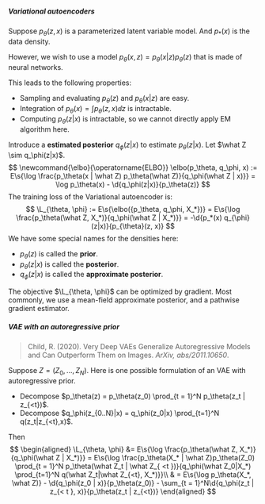 ##### Variational autoencoders

Suppose $p_\theta(z, x)$ is a parameterized latent variable model. And $p_*(x)$ is the data density.

However, we wish to use a model $p_\theta(x, z) = p_\theta(x|z)p_\theta(z)$ that is made of neural networks.

This leads to the following properties:

- Sampling and evaluating $p_\theta(z)$ and $p_\theta(x | z)$ are easy.
- Integration of $p_\theta(x) = \int p_\theta(z, x) \dd z$ is intractable.
- Computing $p_\theta(z|x)$ is intractable, so we cannot directly apply EM algorithm here.

Introduce a **estimated posterior** $q_\phi(z|x)$ to estimate $p_\theta(z | x)$. Let $\what Z \sim q_\phi(z|x)$.
$$
\newcommand{\elbo}{\operatorname{ELBO}}
\elbo(p_\theta, q_\phi, x) := E\s{\log \frac{p_\theta(x | \what Z) p_\theta(\what Z)}{q_\phi(\what Z | x)}} = \log p_\theta(x) - \d{q_\phi(z|x)}{p_\theta(z)}
$$
The training loss of the Variational autoencoder is:
$$
\L_{\theta, \phi} := E\s{\elbo({p_\theta, q_\phi, X_*})} = E\s{\log \frac{p_\theta(\what Z, X_*)}{q_\phi(\what Z | X_*)}} = -\d{p_*(x) q_{\phi}(z|x)}{p_{\theta}(z, x)}
$$
We have some special names for the densities here:

- $p_\theta(z)$ is called the **prior**.
- $p_\theta(z | x)$ is called the **posterior**.
- $q_\phi(z | x)$ is called the **approximate posterior**.

The objective $\L_{\theta, \phi}$ can be optimized by gradient. Most commonly, we use a mean-field approximate posterior, and a pathwise gradient estimator.

##### VAE with an autoregressive prior

> Child, R. (2020). Very Deep VAEs Generalize Autoregressive Models and Can Outperform Them on Images. *ArXiv, abs/2011.10650*.

Suppose $Z = (Z_0, \ldots, Z_N)$. Here is one possible formulation of an VAE with autoregressive prior.

- Decompose $p_\theta(z) = p_\theta(z_0) \prod_{t = 1}^N p_\theta(z_t | z_{<t})$.
- Decompose $q_\phi(z_{0..N}|x) = q_\phi(z_0|x) \prod_{t=1}^N q(z_t|z_{<t},x)$.

Then
$$
\begin{aligned}
\L_{\theta, \phi} &= E\s{\log \frac{p_\theta(\what Z, X_*)}{q_\phi(\what Z | X_*)}} = E\s{\log \frac{p_\theta(X_* | \what Z)p_\theta(Z_0) \prod_{t = 1}^N p_\theta(\what Z_t | \what Z_{ <t })}{q_\phi(\what Z_0|X_*) \prod_{t=1}^N q(\what Z_t|\what Z_{<t}, X_*)}}\\
& = E\s{\log p_\theta(X_*, \what Z)} - \d{q_\phi(z_0 | x)}{p_\theta(z_0)} - \sum_{t = 1}^N\d{q_\phi(z_t | z_{< t }, x)}{p_\theta(z_t | z_{<t})}
\end{aligned}
$$
